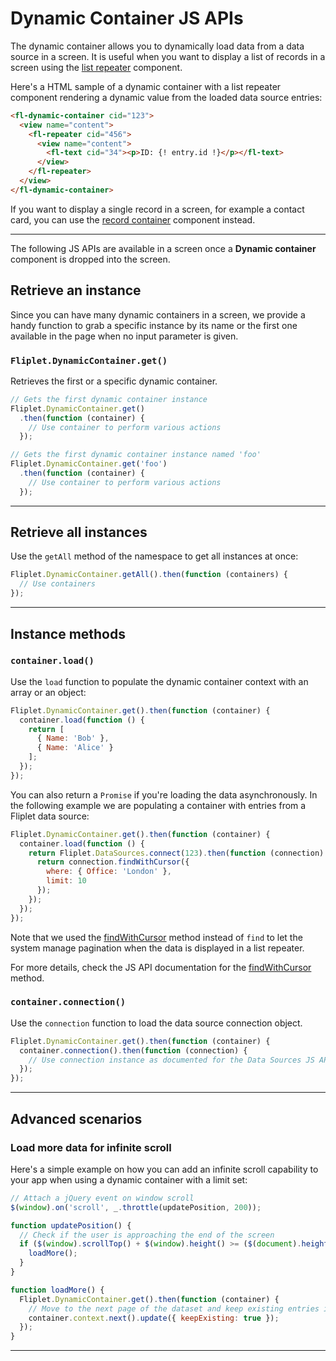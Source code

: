# Dynamic Container JS APIs

The dynamic container allows you to dynamically load data from a data source in a screen. It is useful when you want to display a list of records in a screen using the [list repeater](/API/components/list-repeater.html) component.

Here's a HTML sample of a dynamic container with a list repeater component rendering a dynamic value from the loaded data source entries:

```html
<fl-dynamic-container cid="123">
  <view name="content">
    <fl-repeater cid="456">
      <view name="content">
        <fl-text cid="34"><p>ID: {! entry.id !}</p></fl-text>
      </view>
    </fl-repeater>
  </view>
</fl-dynamic-container>
```

If you want to display a single record in a screen, for example a contact card, you can use the [record container](/API/components/record-container.html) component instead.

---

The following JS APIs are available in a screen once a **Dynamic container** component is dropped into the screen.

## Retrieve an instance

Since you can have many dynamic containers in a screen, we provide a handy function to grab a specific instance by its name or the first one available in the page when no input parameter is given.

### `Fliplet.DynamicContainer.get()`

Retrieves the first or a specific dynamic container.

```js
// Gets the first dynamic container instance
Fliplet.DynamicContainer.get()
  .then(function (container) {
    // Use container to perform various actions
  });

// Gets the first dynamic container instance named 'foo'
Fliplet.DynamicContainer.get('foo')
  .then(function (container) {
    // Use container to perform various actions
  });
```

---

## Retrieve all instances

Use the `getAll` method of the namespace to get all instances at once:

```js
Fliplet.DynamicContainer.getAll().then(function (containers) {
  // Use containers
});
```

---

## Instance methods

### `container.load()`

Use the `load` function to populate the dynamic container context with an array or an object:

```js
Fliplet.DynamicContainer.get().then(function (container) {
  container.load(function () {
    return [
      { Name: 'Bob' },
      { Name: 'Alice' }
    ];
  });
});
```

You can also return a `Promise` if you're loading the data asynchronously. In the following example we are populating a container with entries from a Fliplet data source:

```js
Fliplet.DynamicContainer.get().then(function (container) {
  container.load(function () {
    return Fliplet.DataSources.connect(123).then(function (connection) {
      return connection.findWithCursor({
        where: { Office: 'London' },
        limit: 10
      });
    });
  });
});
```

Note that we used the [findWithCursor](/API/fliplet-datasources.html#fetch-all-records-from-a-data-source) method instead of `find` to let the system manage pagination when the data is displayed in a list repeater.

For more details, check the JS API documentation for the [findWithCursor](/API/fliplet-datasources.html#fetch-all-records-from-a-data-source) method.

### `container.connection()`

Use the `connection` function to load the data source connection object.

```js
Fliplet.DynamicContainer.get().then(function (container) {
  container.connection().then(function (connection) {
    // Use connection instance as documented for the Data Sources JS API
  });
});
```
---

## Advanced scenarios

### Load more data for infinite scroll

Here's a simple example on how you can add an infinite scroll capability to your app when using a dynamic container with a limit set:

```js
// Attach a jQuery event on window scroll
$(window).on('scroll', _.throttle(updatePosition, 200));

function updatePosition() {
  // Check if the user is approaching the end of the screen
  if ($(window).scrollTop() + $(window).height() >= ($(document).height() - 200)) {
    loadMore();
  }
}

function loadMore() {
  Fliplet.DynamicContainer.get().then(function (container) {
    // Move to the next page of the dataset and keep existing entries in the cursor
    container.context.next().update({ keepExisting: true });
  });
}
```

---
